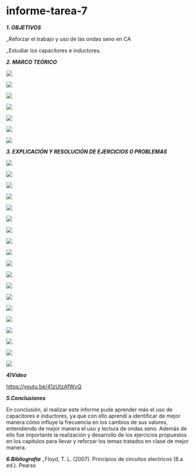 # informe-tarea-7
***1. OBJETIVOS***

_Reforzar el trabajo y uso de las ondas seno en CA

_Estudiar los capacitores e inductores.

***2. MARCO TEÓRICO*** 

![](https://github.com/smvaca2/informe-tarea-7/blob/4cea640ee91ecad6c5766eb82b962a006d015819/1.PNG)

![](https://github.com/smvaca2/informe-tarea-7/blob/4cea640ee91ecad6c5766eb82b962a006d015819/2.PNG)

![](https://github.com/smvaca2/informe-tarea-7/blob/4cea640ee91ecad6c5766eb82b962a006d015819/3.PNG)

![](https://github.com/smvaca2/informe-tarea-7/blob/4cea640ee91ecad6c5766eb82b962a006d015819/4.PNG)

![](https://github.com/smvaca2/informe-tarea-7/blob/4cea640ee91ecad6c5766eb82b962a006d015819/5.PNG)

![](https://github.com/smvaca2/informe-tarea-7/blob/4cea640ee91ecad6c5766eb82b962a006d015819/6.PNG)

![](https://github.com/smvaca2/informe-tarea-7/blob/4cea640ee91ecad6c5766eb82b962a006d015819/1.PNG)

***3. EXPLICACIÓN Y RESOLUCIÓN DE EJERCICIOS O PROBLEMAS***

![](https://github.com/smvaca2/informe-tarea-7/blob/2b9fbc2ba6403e5a138fc824e089306b6e5cd996/e1.PNG)

![](https://github.com/smvaca2/informe-tarea-7/blob/2b9fbc2ba6403e5a138fc824e089306b6e5cd996/e2.PNG)

![](https://github.com/smvaca2/informe-tarea-7/blob/2b9fbc2ba6403e5a138fc824e089306b6e5cd996/e3.PNG)

![](https://github.com/smvaca2/informe-tarea-7/blob/2b9fbc2ba6403e5a138fc824e089306b6e5cd996/e4.PNG)

![](https://github.com/smvaca2/informe-tarea-7/blob/2b9fbc2ba6403e5a138fc824e089306b6e5cd996/e5.PNG)

![](https://github.com/smvaca2/informe-tarea-7/blob/2b9fbc2ba6403e5a138fc824e089306b6e5cd996/e6.PNG)

![](https://github.com/smvaca2/informe-tarea-7/blob/2b9fbc2ba6403e5a138fc824e089306b6e5cd996/e7.PNG)

![](https://github.com/smvaca2/informe-tarea-7/blob/2b9fbc2ba6403e5a138fc824e089306b6e5cd996/e8.PNG)

![](https://github.com/smvaca2/informe-tarea-7/blob/2b9fbc2ba6403e5a138fc824e089306b6e5cd996/e9.PNG)

![](https://github.com/smvaca2/informe-tarea-7/blob/fabef336729a2626902b39e5fc93b52c2aafaddb/e10.PNG)

![](https://github.com/smvaca2/informe-tarea-7/blob/fabef336729a2626902b39e5fc93b52c2aafaddb/e11.PNG)

![](https://github.com/smvaca2/informe-tarea-7/blob/fabef336729a2626902b39e5fc93b52c2aafaddb/e12.PNG)

![](https://github.com/smvaca2/informe-tarea-7/blob/fabef336729a2626902b39e5fc93b52c2aafaddb/e13.PNG)

![](https://github.com/smvaca2/informe-tarea-7/blob/fabef336729a2626902b39e5fc93b52c2aafaddb/e14.PNG)

![](https://github.com/smvaca2/informe-tarea-7/blob/fabef336729a2626902b39e5fc93b52c2aafaddb/e15.PNG)

![](https://github.com/smvaca2/informe-tarea-7/blob/fabef336729a2626902b39e5fc93b52c2aafaddb/e16.PNG)

![](https://github.com/smvaca2/informe-tarea-7/blob/fabef336729a2626902b39e5fc93b52c2aafaddb/e17.PNG)

![](https://github.com/smvaca2/informe-tarea-7/blob/fabef336729a2626902b39e5fc93b52c2aafaddb/e18.PNG)

![](https://github.com/smvaca2/informe-tarea-7/blob/fabef336729a2626902b39e5fc93b52c2aafaddb/e19.PNG)

***4)Video***

https://youtu.be/41zUtzAfWyQ

***5.Conclusiones***

En conclusión, al realizar este informe pude aprender más el uso de capacitores e inductores, ya que con ello aprendí a identificar de mejor manera cómo influye la frecuencia en los cambios de sus valores, entendiendo de mejor manera el uso y lectura de ondas seno. Además de ello fue importante la realización y desarrollo de los ejercicios propuestos en los capitulos para llevar y reforzar los temas tratados en clase de mejor manera.

***6.Bibliografía***
_Floyd, T. L. (2007). Principios de circuitos electricos (8.a ed.). Pearso
